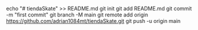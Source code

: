 echo "# tiendaSkate" >> README.md
git init
git add README.md
git commit -m "first commit"
git branch -M main
git remote add origin https://github.com/adrian1084mt/tiendaSkate.git
git push -u origin main
